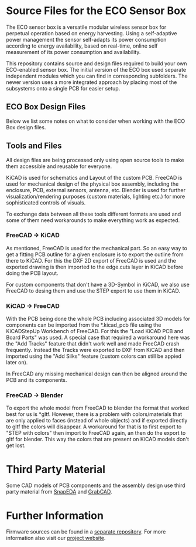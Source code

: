 # Source Files for the ECO Sensor Box
The ECO sensor box is a versatile modular wireless sensor box for perpetual operation based on energy harvesting.
Using a self-adaptive power management the sensor self-adapts its power consumption according to energy availability,
based on real-time, online self measurement of its power consumption and availability.

This repository contains source and design files required to build your own ECO-enabled sensor box.
The initial version of the ECO box used separate independent modules which you can find in corresponding subfolders.
The newer version uses a more integrated approach by placing most of the subsystems onto a single PCB for easier setup.

## ECO Box Design Files
Below we list some notes on what to consider when working with the ECO Box design files.

## Tools and Files
All design files are being processed only using open source tools to make them accessible and reusable for everyone.

KiCAD is used for schematics and Layout of the custom PCB.
FreeCAD is used for mechanical design of the physical box assembly, including the enclosure, PCB, external sensors, antenna, etc.
Blender is used for further visualization/rendering purposes (custom materials, lighting etc.) for more sophisticated controls of visuals.

To exchange data between all these tools different formats are used and some of them need workarounds to make everything work as expected.

### FreeCAD -> KiCAD
As mentioned, FreeCAD is used for the mechanical part. So an easy way to get a fitting PCB outline for a given enclosure is to export the outline from there to KiCAD.
For this the DXF 2D export of FreeCAD is used and the exported drawing is then imported to the edge.cuts layer in KiCAD before doing the PCB layout.

For custom components that don't have a 3D-Symbol in KiCAD, we also use FreeCAD to desing them and use the STEP export to use them in KiCAD.

### KiCAD -> FreeCAD
With the PCB being done the whole PCB including associated 3D models for components can be imported from the *.kicad_pcb file using the KiCADStepUp Workbench of FreeCAD.
For this the "Load KiCAD PCB and Board Parts" was used.
A special case that required a workaround here was the "Add Tracks" feature that didn't work well and made FreeCAD crash frequently.
Instead the Tracks were exported to DXF from KiCAD and then imported using the "Add Silks" feature (custom colors can still be appied later on).

In FreeCAD any missing mechanical design can then be aligned around the PCB and its components.

### FreeCAD -> Blender
To export the whole model from FreeCAD to blender the format that worked best for us is *gltf.
However, there is a problem with colors/materials that are only applied to faces (instead of whole objects) and if exported directly to gltf the colors will disappear.
A workaround for that is to first export to "STEP with colors" then import to FreeCAD again, an then do the export to gltf for blender. This way the colors that are present on KiCAD models don't get lost.

# Third Party Material
Some CAD models of PCB components and the assembly design use third party material from [SnapEDA](https://www.snapeda.com/) and [GrabCAD](https://grabcad.com).

# Further Information
Firmware sources can be found in a [separate repository](https://github.com/inetrg/ECO-fw).
For more information also visit our [project website](https://eco.inet.haw-hamburg.de).

